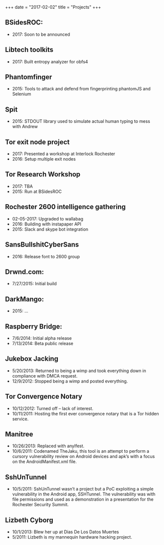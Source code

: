 +++
date = "2017-02-02"
title = "Projects"
+++

## BSidesROC:
* 2017: Soon to be announced

## Libtech toolkits
* 2017: Built entropy analyzer for obfs4

## Phantomfinger
* 2015: Tools to attack and defend from fingerprinting phantomJS and Selenium

## Spit
* 2015: STDOUT library used to simulate actual human typing to mess with Andrew

## Tor exit node project
* 2017: Presented a workshop at Interlock Rochester
* 2016: Setup multiple exit nodes

## Tor Research Workshop
* 2017: TBA
* 2015: Run at BSidesROC

## Rochester 2600 intelligence gathering
* 02-05-2017: Upgraded to wallabag
* 2016: Building with instapaper API
* 2015: Slack and skype bot integration

## SansBullshitCyberSans
* 2016: Release font to 2600 group

## Drwnd.com:
* 7/27/2015: Initial build

## DarkMango:
* 2015: ...

## Raspberry Bridge:
* 7/6/2014: Initial alpha release
* 7/13/2014: Beta public release

## Jukebox Jacking
* 5/20/2013: Returned to being a wimp and took everything down in compliance with DMCA request.
* 12/9/2012: Stopped being a wimp and posted everything.

## Tor Convergence Notary
* 10/12/2012: Turned off – lack of interest.
* 10/11/2011: Hosting the first ever convergence notary that is a Tor hidden service.

## Manitree
* 10/26/2013: Replaced with anylfest.
* 10/6/2011: Codenamed TheJaku, this tool is an attempt to perform a cursory vulnerability review on Android devices and apk’s with a focus on the AndroidManifest.xml file.

## SshUnTunnel
* 10/5/2011: SshUnTunnel wasn’t a project but a PoC exploiting a simple vulnerability in the Android app, SSHTunnel. The vulnerability was with file permissions and used as a demonstration in a presentation for the Rochester Security Summit.

## Lizbeth Cyborg
* 10/1/2013: Blew her up at Dias De Los Datos Muertes
* 5/2011: Lizbeth is my mannequin hardware hacking project.

